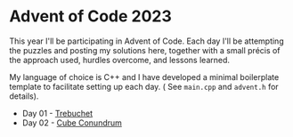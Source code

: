 # Advent of Code 2023

This year I'll be participating in Advent of Code. Each day I'll be attempting the puzzles and posting my solutions
here, together with a small précis of the approach used, hurdles overcome, and lessons learned.

My language of choice is C++ and I have developed a minimal boilerplate template to facilitate setting up each day. (
See `main.cpp` and `advent.h` for details).

- Day 01 - [Trebuchet](day01/README.md)
- Day 02 - [Cube Conundrum](day2/README.md)
